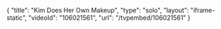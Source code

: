 {
    "title": "Kim Does Her Own Makeup",
    "type": "solo",
    "layout": "iframe-static",
    "videoId": "106021561",
    "url": "\/tvpembed\/106021561"
}